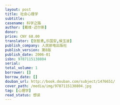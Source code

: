 ```yaml
---
layout: post
title: 社会心理学
subtitle:
casename: 科学之路
author: [戴维·迈尔斯]
donor: 
price: CNY 68.00
translator: [张智勇,乐国安,侯玉波]
publish_company: 人民邮电出版社
publish_version: 第8版
publish_date: 2006-01
isbn: 9787115138804
serial: 
total_volume: 1
borrower: []
borrow_date: []
douban_url: http://book.douban.com/subject/1476651/
cover_path: /media/img/9787115138804.jpg
tag: [心理学]
read_status: 想读
---
```

